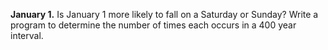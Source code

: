 **January 1.** Is January 1 more likely to fall on a Saturday or Sunday? Write a program to determine the number of times each occurs in a 400 year interval.
